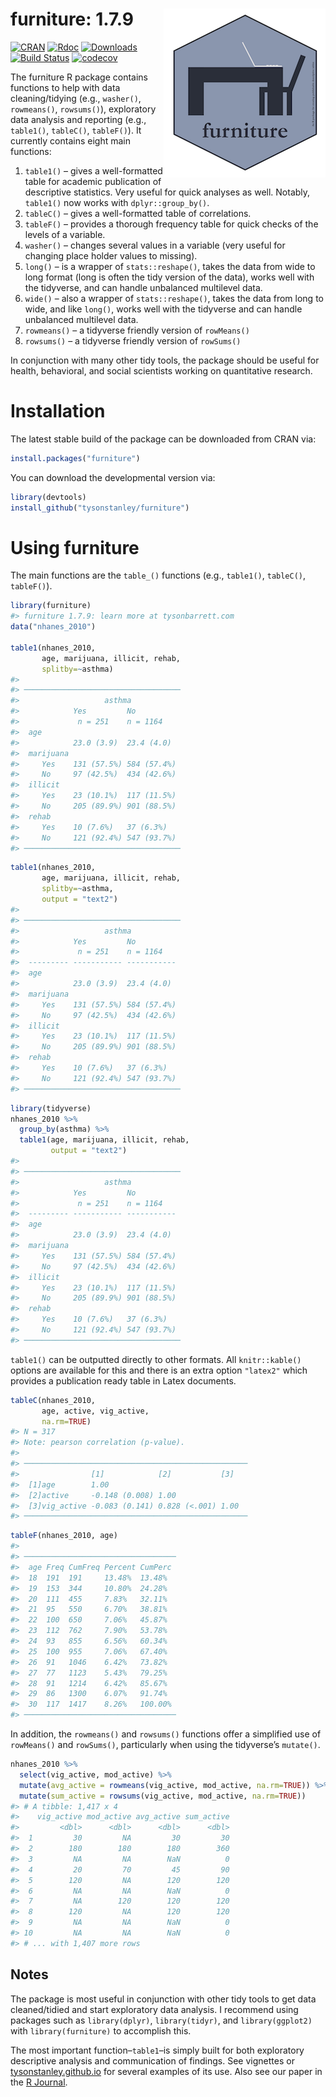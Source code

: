 
<!-- README.md is generated from README.Rmd. Please edit that file -->

# furniture: 1.7.9 <img src="man/figures/furniture_hex.png" align="right" />

[![CRAN](https://www.r-pkg.org/badges/version/furniture)](https://www.r-pkg.org/badges/version/furniture)
[![Rdoc](http://www.rdocumentation.org/badges/version/furniture)](http://www.rdocumentation.org/packages/furniture)
[![Downloads](http://cranlogs.r-pkg.org/badges/grand-total/furniture)](https://cranlogs.r-pkg.org/badges/grand-total/furniture)
[![Build
Status](https://travis-ci.org/TysonStanley/furniture.svg?branch=master)](https://travis-ci.org/TysonStanley/furniture)
[![codecov](https://codecov.io/gh/tysonstanley/furniture/branch/master/graph/badge.svg)](https://codecov.io/gh/tysonstanley/furniture)

The furniture R package contains functions to help with data
cleaning/tidying (e.g., `washer()`, `rowmeans()`, `rowsums()`),
exploratory data analysis and reporting (e.g., `table1()`, `tableC()`,
`tableF()`). It currently contains eight main functions:

1.  `table1()` – gives a well-formatted table for academic publication
    of descriptive statistics. Very useful for quick analyses as well.
    Notably, `table1()` now works with `dplyr::group_by()`.
2.  `tableC()` – gives a well-formatted table of correlations.
3.  `tableF()` – provides a thorough frequency table for quick checks of
    the levels of a variable.
4.  `washer()` – changes several values in a variable (very useful for
    changing place holder values to missing).
5.  `long()` – is a wrapper of `stats::reshape()`, takes the data from
    wide to long format (long is often the tidy version of the data),
    works well with the tidyverse, and can handle unbalanced multilevel
    data.
6.  `wide()` – also a wrapper of `stats::reshape()`, takes the data from
    long to wide, and like `long()`, works well with the tidyverse and
    can handle unbalanced multilevel data.
7.  `rowmeans()` – a tidyverse friendly version of `rowMeans()`
8.  `rowsums()` – a tidyverse friendly version of `rowSums()`

In conjunction with many other tidy tools, the package should be useful
for health, behavioral, and social scientists working on quantitative
research.

# Installation

The latest stable build of the package can be downloaded from CRAN via:

``` r
install.packages("furniture")
```

You can download the developmental version via:

``` r
library(devtools)
install_github("tysonstanley/furniture")
```

# Using furniture

The main functions are the `table_()` functions (e.g., `table1()`,
`tableC()`, `tableF()`).

``` r
library(furniture)
#> furniture 1.7.9: learn more at tysonbarrett.com
data("nhanes_2010")

table1(nhanes_2010,
       age, marijuana, illicit, rehab,
       splitby=~asthma)
#> 
#> ───────────────────────────────────
#>                   asthma 
#>            Yes         No         
#>             n = 251    n = 1164   
#>  age                              
#>            23.0 (3.9)  23.4 (4.0) 
#>  marijuana                        
#>     Yes    131 (57.5%) 584 (57.4%)
#>     No     97 (42.5%)  434 (42.6%)
#>  illicit                          
#>     Yes    23 (10.1%)  117 (11.5%)
#>     No     205 (89.9%) 901 (88.5%)
#>  rehab                            
#>     Yes    10 (7.6%)   37 (6.3%)  
#>     No     121 (92.4%) 547 (93.7%)
#> ───────────────────────────────────
```

``` r
table1(nhanes_2010,
       age, marijuana, illicit, rehab,
       splitby=~asthma, 
       output = "text2")
#> 
#> ───────────────────────────────────
#>                   asthma 
#>            Yes         No         
#>             n = 251    n = 1164   
#>  --------- ----------- -----------
#>  age                              
#>            23.0 (3.9)  23.4 (4.0) 
#>  marijuana                        
#>     Yes    131 (57.5%) 584 (57.4%)
#>     No     97 (42.5%)  434 (42.6%)
#>  illicit                          
#>     Yes    23 (10.1%)  117 (11.5%)
#>     No     205 (89.9%) 901 (88.5%)
#>  rehab                            
#>     Yes    10 (7.6%)   37 (6.3%)  
#>     No     121 (92.4%) 547 (93.7%)
#> ───────────────────────────────────
```

``` r
library(tidyverse)
nhanes_2010 %>%
  group_by(asthma) %>%
  table1(age, marijuana, illicit, rehab,
         output = "text2")
#> 
#> ───────────────────────────────────
#>                   asthma 
#>            Yes         No         
#>             n = 251    n = 1164   
#>  --------- ----------- -----------
#>  age                              
#>            23.0 (3.9)  23.4 (4.0) 
#>  marijuana                        
#>     Yes    131 (57.5%) 584 (57.4%)
#>     No     97 (42.5%)  434 (42.6%)
#>  illicit                          
#>     Yes    23 (10.1%)  117 (11.5%)
#>     No     205 (89.9%) 901 (88.5%)
#>  rehab                            
#>     Yes    10 (7.6%)   37 (6.3%)  
#>     No     121 (92.4%) 547 (93.7%)
#> ───────────────────────────────────
```

`table1()` can be outputted directly to other formats. All
`knitr::kable()` options are available for this and there is an extra
option `"latex2"` which provides a publication ready table in Latex
documents.

``` r
tableC(nhanes_2010, 
       age, active, vig_active, 
       na.rm=TRUE)
#> N = 317
#> Note: pearson correlation (p-value).
#> 
#> ──────────────────────────────────────────────────
#>                [1]            [2]           [3]  
#>  [1]age        1.00                              
#>  [2]active     -0.148 (0.008) 1.00               
#>  [3]vig_active -0.083 (0.141) 0.828 (<.001) 1.00 
#> ──────────────────────────────────────────────────
```

``` r
tableF(nhanes_2010, age)
#> 
#> ──────────────────────────────────
#>  age Freq CumFreq Percent CumPerc
#>  18  191  191     13.48%  13.48% 
#>  19  153  344     10.80%  24.28% 
#>  20  111  455     7.83%   32.11% 
#>  21  95   550     6.70%   38.81% 
#>  22  100  650     7.06%   45.87% 
#>  23  112  762     7.90%   53.78% 
#>  24  93   855     6.56%   60.34% 
#>  25  100  955     7.06%   67.40% 
#>  26  91   1046    6.42%   73.82% 
#>  27  77   1123    5.43%   79.25% 
#>  28  91   1214    6.42%   85.67% 
#>  29  86   1300    6.07%   91.74% 
#>  30  117  1417    8.26%   100.00%
#> ──────────────────────────────────
```

In addition, the `rowmeans()` and `rowsums()` functions offer a
simplified use of `rowMeans()` and `rowSums()`, particularly when using
the tidyverse’s `mutate()`.

``` r
nhanes_2010 %>%
  select(vig_active, mod_active) %>%
  mutate(avg_active = rowmeans(vig_active, mod_active, na.rm=TRUE)) %>%
  mutate(sum_active = rowsums(vig_active, mod_active, na.rm=TRUE))
#> # A tibble: 1,417 x 4
#>    vig_active mod_active avg_active sum_active
#>         <dbl>      <dbl>      <dbl>      <dbl>
#>  1         30         NA         30         30
#>  2        180        180        180        360
#>  3         NA         NA        NaN          0
#>  4         20         70         45         90
#>  5        120         NA        120        120
#>  6         NA         NA        NaN          0
#>  7         NA        120        120        120
#>  8        120         NA        120        120
#>  9         NA         NA        NaN          0
#> 10         NA         NA        NaN          0
#> # ... with 1,407 more rows
```

## Notes

The package is most useful in conjunction with other tidy tools to get
data cleaned/tidied and start exploratory data analysis. I recommend
using packages such as `library(dplyr)`, `library(tidyr)`, and
`library(ggplot2)` with `library(furniture)` to accomplish this.

The most important function–`table1`–is simply built for both
exploratory descriptive analysis and communication of findings. See
vignettes or [tysonstanley.github.io](https://tysonstanley.github.io/)
for several examples of its use. Also see our paper in the [R
Journal](https://journal.r-project.org/archive/2017/RJ-2017-037/RJ-2017-037.pdf).
